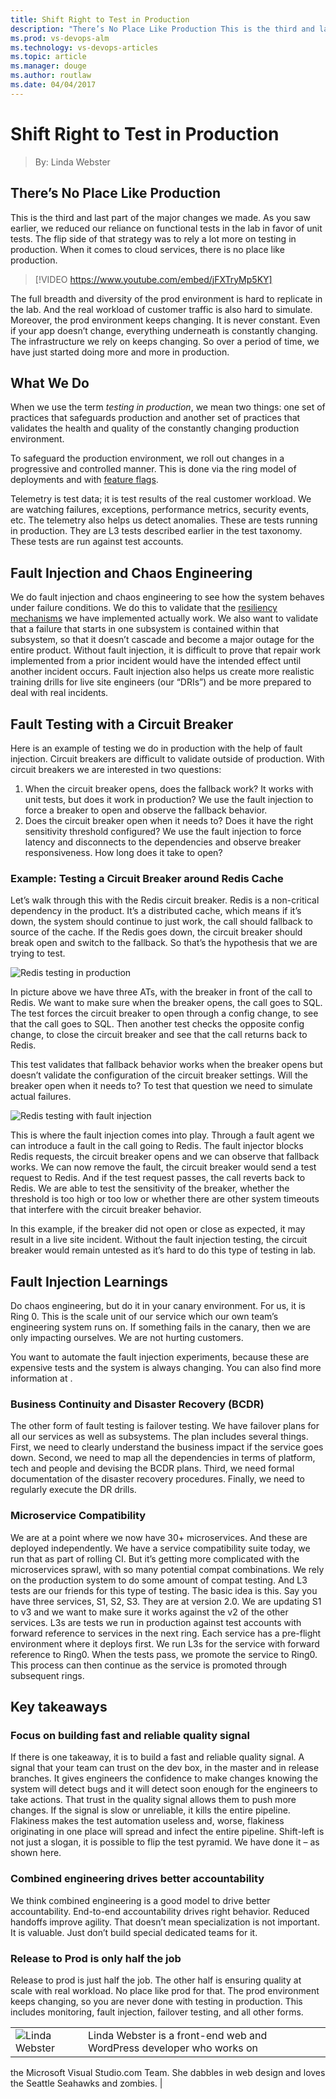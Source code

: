 ```yaml
---
title: Shift Right to Test in Production
description: "There’s No Place Like Production This is the third and last part of the major changes we made. As you saw earlier, we reduced our reliance on functional tests in the lab in favor of unit tests. The flip side of that strategy was to rely a lot more on testing in production. When it comes to cloud services, there is no place like production. The full breadth and diversity of the prod environment is hard to replicate in the lab. And the real workload of customer traffic is also hard to simulate. Moreover, the prod environment keeps changing."
ms.prod: vs-devops-alm
ms.technology: vs-devops-articles
ms.topic: article
ms.manager: douge
ms.author: routlaw
ms.date: 04/04/2017
---
```


# Shift Right to Test in Production
> By: Linda Webster

## There’s No Place Like Production
This is the third and last part of the major changes we made. As you saw
earlier, we reduced our reliance on functional tests in the lab in favor
of unit tests. The flip side of that strategy was to rely a lot more on
testing in production. When it comes to cloud services, there is no
place like production.

> [!VIDEO https://www.youtube.com/embed/jFXTryMp5KY]

The full breadth and diversity of the prod environment is hard to
replicate in the lab. And the real workload of customer traffic is also
hard to simulate. Moreover, the prod environment keeps changing. It is
never constant. Even if your app doesn’t change, everything underneath
is constantly changing. The infrastructure we rely on keeps changing. So
over a period of time, we have just started doing more and more in
production.

## What We Do
When we use the term *testing in production*, we mean two things: one
set of practices that safeguards production and another set of practices
that validates the health and quality of the constantly changing
production environment.

To safeguard the production environment, we roll out changes in a
progressive and controlled manner. This is done via the ring model of
deployments and with [feature flags](progressive-experimentation-feature-flags.md).

Telemetry is test data; it is test results of the real customer
workload. We are watching failures, exceptions, performance metrics,
security events, etc. The telemetry also helps us detect anomalies.
These are tests running in production. They are L3 tests described
earlier in the test taxonomy. These tests are run against test accounts.

## Fault Injection and Chaos Engineering
We do fault injection and chaos engineering to see how the system
behaves under failure conditions. We do this to validate that the
[resiliency mechanisms](patterns-resiliency-cloud.md)
we have implemented actually work. We also want to validate that a
failure that starts in one subsystem is contained within that subsystem,
so that it doesn’t cascade and become a major outage for the entire
product. Without fault injection, it is difficult to prove that repair
work implemented from a prior incident would have the intended effect
until another incident occurs. Fault injection also helps us create more
realistic training drills for live site engineers (our “DRIs”) and be
more prepared to deal with real incidents.

## Fault Testing with a Circuit Breaker
Here is an example of testing we do in production with the help of fault
injection. Circuit breakers are difficult to validate outside of
production. With circuit breakers we are interested in two questions:

1.  When the circuit breaker opens, does the fallback work? It works
    with unit tests, but does it work in production? We use the fault
    injection to force a breaker to open and observe the fallback
    behavior.
2.  Does the circuit breaker open when it needs to? Does it have the
    right sensitivity threshold configured? We use the fault injection
    to force latency and disconnects to the dependencies and observe
    breaker responsiveness. How long does it take to open?

### Example: Testing a Circuit Breaker around Redis Cache
Let’s walk through this with the Redis circuit breaker. Redis is a
non-critical dependency in the product. It’s a distributed cache, which
means if it’s down, the system should continue to just work, the call
should fallback to source of the cache. If the Redis goes down, the
circuit breaker should break open and switch to the fallback. So that’s
the hypothesis that we are trying to test.

![Redis testing in production](_img/redis-testing-in-production.png)

In picture above we have three ATs, with the breaker in front of the
call to Redis. We want to make sure when the breaker opens, the call
goes to SQL. The test forces the circuit breaker to open through a
config change, to see that the call goes to SQL. Then another test
checks the opposite config change, to close the circuit breaker and see
that the call returns back to Redis.

This test validates that fallback behavior works when the breaker opens
but doesn’t validate the configuration of the circuit breaker settings.
Will the breaker open when it needs to? To test that question we need to
simulate actual failures.

![Redis testing with fault injection](_img/redis-testing-with-fault-injection.png)

This is where the fault injection comes into play. Through a fault agent
we can introduce a fault in the call going to Redis. The fault injector
blocks Redis requests, the circuit breaker opens and we can observe that
fallback works. We can now remove the fault, the circuit breaker would
send a test request to Redis. And if the test request passes, the call
reverts back to Redis. We are able to test the sensitivity of the
breaker, whether the threshold is too high or too low or whether there
are other system timeouts that interfere with the circuit breaker
behavior.

In this example, if the breaker did not open or close as expected, it
may result in a live site incident. Without the fault injection testing,
the circuit breaker would remain untested as it’s hard to do this type
of testing in lab.

## Fault Injection Learnings
Do chaos engineering, but do it in your canary environment. For us, it
is Ring 0. This is the scale unit of our service which our own team’s
engineering system runs on. If something fails in the canary, then we
are only impacting ourselves. We are not hurting customers.

You want to automate the fault injection experiments, because these are
expensive tests and the system is always changing. You can also find
more information at .

### Business Continuity and Disaster Recovery (BCDR)
The other form of fault testing is failover testing. We have failover
plans for all our services as well as subsystems. The plan includes
several things. First, we need to clearly understand the business impact
if the service goes down. Second, we need to map all the dependencies in
terms of platform, tech and people and devising the BCDR plans. Third,
we need formal documentation of the disaster recovery procedures.
Finally, we need to regularly execute the DR drills.

### Microservice Compatibility
We are at a point where we now have 30+ microservices. And these are
deployed independently. We have a service compatibility suite today, we
run that as part of rolling CI. But it’s getting more complicated with
the microservices sprawl, with so many potential compat combinations.
We rely on the production system to do some amount of compat testing.
And L3 tests are our friends for this type of testing. The basic idea is
this. Say you have three services, S1, S2, S3. They are at version 2.0.
We are updating S1 to v3 and we want to make sure it works against the
v2 of the other services. L3s are tests we run in production against
test accounts with forward reference to services in the next ring. Each
service has a pre-flight environment where it deploys first. We run L3s
for the service with forward reference to Ring0. When the tests pass, we
promote the service to Ring0. This process can then continue as the
service is promoted through subsequent rings.

## Key takeaways
### Focus on building fast and reliable quality signal
If there is one takeaway, it is to build a fast and reliable quality
signal. A signal that your team can trust on the dev box, in the master
and in release branches. It gives engineers the confidence to make
changes knowing the system will detect bugs and it will detect soon
enough for the engineers to take actions. That trust in the quality
signal allows them to push more changes. If the signal is slow or
unreliable, it kills the entire pipeline. Flakiness makes the test
automation useless and, worse, flakiness originating in one place will
spread and infect the entire pipeline. Shift-left is not just a slogan,
it is possible to flip the test pyramid. We have done it – as shown
here.

### Combined engineering drives better accountability
We think combined engineering is a good model to drive better
accountability. End-to-end accountability drives right behavior. Reduced
handoffs improve agility. That doesn’t mean specialization is not
important. It is valuable. Just don’t build special dedicated teams for
it.

### Release to Prod is only half the job
Release to prod is just half the job. The other half is ensuring quality
at scale with real workload. No place like prod for that. The prod
environment keeps changing, so you are never done with testing in
production. This includes monitoring, fault injection, failover testing,
and all other forms.

|             |                           |
|-------------|---------------------------|
|![Linda Webster](_img/linda_avatar_1479516507-130x130.jpg) | Linda Webster is a front-end web and WordPress developer who works on
the Microsoft Visual Studio.com Team. She dabbles in web design and
loves the Seattle Seahawks and zombies. |